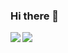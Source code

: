 ### Hi there 👋

<a href="https://github.com/osushicrusher/github-readme-stats">
  <img align="left" src="https://github-readme-stats.vercel.app/api?username=osushicrusher&count_private=true&show_icons=true" />
</a>
<a href="https://github.com/osushicrusher/github-readme-stats">
  <img align="left" src="https://github-readme-stats.vercel.app/api/top-langs/?username=osushicrusher" />
</a>

<!--
**osushicrusher/osushicrusher** is a ✨ _special_ ✨ repository because its `README.md` (this file) appears on your GitHub profile.

Here are some ideas to get you started:

- 🔭 I’m currently working on ...
- 🌱 I’m currently learning ...
- 👯 I’m looking to collaborate on ...
- 🤔 I’m looking for help with ...
- 💬 Ask me about ...
- 📫 How to reach me: ...
- 😄 Pronouns: ...
- ⚡ Fun fact: ...
-->
